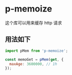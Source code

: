 # p-memoize
这个库可以用来缓存 http 请求


## 用法如下
```javascript
import pMem from 'p-memoize';

const memoGet = pMem(get, {
  maxAge: 3600000, // 1h
});
```